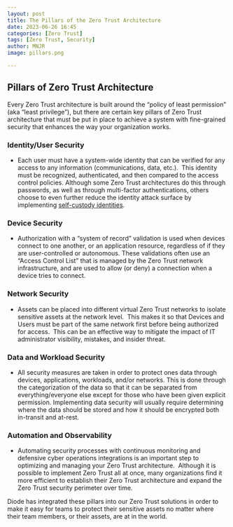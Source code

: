 ```yaml
---
layout: post
title: The Pillars of the Zero Trust Architecture 
date: 2023-06-26 16:45
categories: [Zero Trust]
tags: [Zero Trust, Security]
author: MNJR
image: pillars.png

---
```

## Pillars of Zero Trust Architecture

Every Zero Trust architecture is built around the “policy of least permission” (aka “least privilege”), but there are certain key pillars of Zero Trust architecture that must be put in place to achieve a system with fine-grained security that enhances the way your organization works.

### Identity/User Security

*   Each user must have a system-wide identity that can be verified for any access to any information (communications, data, etc.).  This identity must be recognized, authenticated, and then compared to the access control policies. Although some Zero Trust architectures do this through passwords, as well as through multi-factor authentications, others choose to even further reduce the identity attack surface by implementing [self-custody identities](https://www.ssh.com/academy/ssh/identity-key).

### Device Security

*   Authorization with a “system of record” validation is used when devices connect to one another, or an application resource, regardless of if they are user-controlled or autonomous. These validations often use an “Access Control List” that is managed by the Zero Trust network infrastructure, and are used to allow (or deny) a connection when a device tries to connect.

### Network Security

*   Assets can be placed into different virtual Zero Trust networks to isolate sensitive assets at the network level.  This makes it so that Devices and Users must be part of the same network first before being authorized for access.  This can be an effective way to mitigate the impact of IT administrator visibility, mistakes, and insider threat.

### Data and Workload Security

*   All security measures are taken in order to protect ones data through devices, applications, workloads, and/or networks. This is done through the categorization of the data so that it can be separated from everything/everyone else except for those who have been given explicit permission. Implementing data security will usually require determining where the data should be stored and how it should be encrypted both in-transit and at-rest.

### Automation and Observability

*   Automating security processes with continuous monitoring and defensive cyber operations integrations is an important step to optimizing and managing your Zero Trust architecture.  Although it is possible to implement Zero Trust all at once, many organizations find it more efficient to establish their Zero Trust architecture and expand the Zero Trust security perimeter over time.

Diode has integrated these pillars into our Zero Trust solutions in order to make it easy for teams to protect their sensitive assets no matter where their team members, or their assets, are at in the world.

